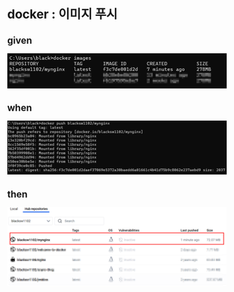 
# docker : 이미지 푸시

## given

![img_47.png](..%2F..%2Fimages%2Fimg_47.png)

## when

![img_48.png](..%2F..%2Fimages%2Fimg_48.png)

## then

![img_49.png](..%2F..%2Fimages%2Fimg_49.png)